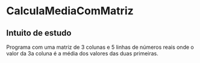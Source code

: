 # CalculaMediaComMatriz
## Intuito de estudo

Programa com uma matriz de 3 colunas e 5 linhas de números reais onde o valor da 3a coluna é a média dos valores das duas primeiras.